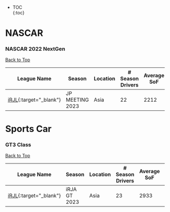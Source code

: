 * TOC  
{:toc}

# NASCAR

### NASCAR 2022 NextGen

[Back to Top](#)  

|                                           League Name                                          |     Season    |Location|# Season Drivers|Average SoF|Upcoming Race|New York|London|Sydney|
|------------------------------------------------------------------------------------------------|---------------|--------|----------------|-----------|-------------|--------|------|------|
|[iRJL](https://members.iracing.com/membersite/member/LeagueView.do?league=114){:target="_blank"}|JP MEETING 2023|  Asia  |       22       |    2212   |             |        |      |      |

# Sports Car

### GT3 Class

[Back to Top](#)  

|                                           League Name                                          |   Season   |Location|# Season Drivers|Average SoF|Upcoming Race|New York|London|Sydney|
|------------------------------------------------------------------------------------------------|------------|--------|----------------|-----------|-------------|--------|------|------|
|[iRJL](https://members.iracing.com/membersite/member/LeagueView.do?league=114){:target="_blank"}|iRJA GT 2023|  Asia  |       23       |    2933   |             |        |      |      |

